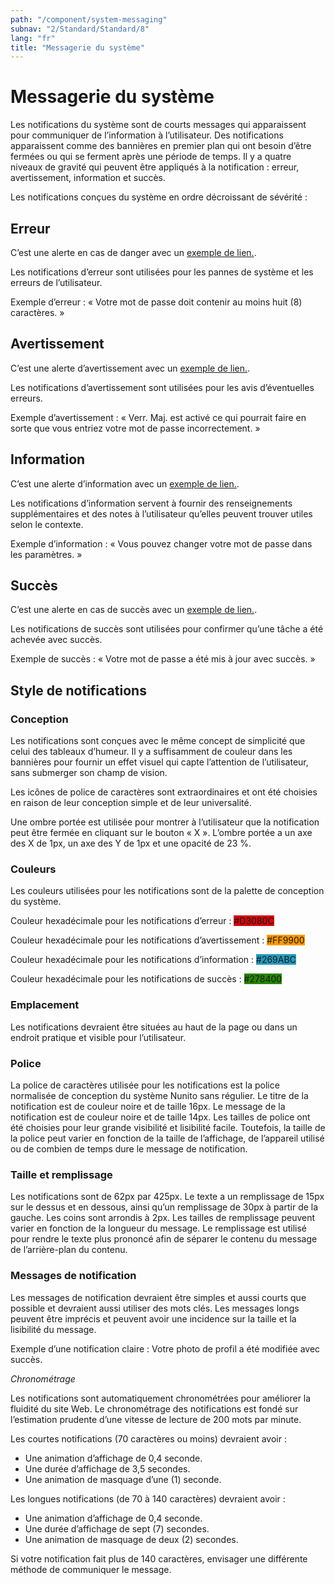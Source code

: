 ```yaml
---
path: "/component/system-messaging"
subnav: "2/Standard/Standard/8"
lang: "fr"
title: "Messagerie du système"
---
```


# Messagerie du système

Les notifications du système sont de courts messages qui apparaissent pour communiquer de l’information à l’utilisateur. Des notifications apparaissent comme des bannières en premier plan qui ont besoin d’être fermées ou qui se ferment après une période de temps. Il y a quatre niveaux de gravité qui peuvent être appliqués à la notification : erreur, avertissement, information et succès.

Les notifications conçues du système en ordre décroissant de sévérité :

## Erreur

<Alert color="danger">
    C’est une alerte en cas de danger avec un <a href="#" class="alert-link">exemple de lien.</a>.
</Alert>

<codeblock html='
    <div class="alert alert-danger" role="alert">
        C’est une alerte en cas de danger avec un <a href="#" class="alert-link">exemple de lien.</a>.
    </div>
' react='
<Alert color="danger">
    C’est une alerte en cas de danger avec un <a href="#" class="alert-link">exemple de lien.</a>.
</Alert>
'></codeblock>

Les notifications d’erreur sont utilisées pour les pannes de système et les erreurs de l’utilisateur.

Exemple d’erreur : « Votre mot de passe doit contenir au moins huit (8) caractères. »

## Avertissement

<Alert color="warning">
    C’est une alerte d’avertissement avec un  <a href="#" class="alert-link">exemple de lien.</a>.
</Alert>

<codeblock html='
    <div class="alert alert-warning" role="alert">
        C’est une alerte d’avertissement avec un  <a href="#" class="alert-link">exemple de lien.</a>.
    </div>
' react='
<Alert color="warning">
    C’est une alerte d’avertissement avec un  <a href="#" class="alert-link">exemple de lien.</a>.
</Alert>
'></codeblock>

Les notifications d’avertissement sont utilisées pour les avis d’éventuelles erreurs.

Exemple d’avertissement : « Verr. Maj. est activé ce qui pourrait faire en sorte que vous entriez votre mot de passe incorrectement. »

## Information

<Alert color="info">
    C’est une alerte d’information avec un <a href="#" class="alert-link">exemple de lien.</a>.
</Alert>

<codeblock html='
    <div class="alert alert-info" role="alert">
        C’est une alerte d’information avec un <a href="#" class="alert-link">exemple de lien.</a>.
    </div>
' react='
<Alert color="info">
    C’est une alerte d’information avec un <a href="#" class="alert-link">exemple de lien.</a>.
</Alert>
'></codeblock>

Les notifications d’information servent à fournir des renseignements supplémentaires et des notes à l’utilisateur qu’elles peuvent trouver utiles selon le contexte.

Exemple d’information : « Vous pouvez changer votre mot de passe dans les paramètres. »

## Succès

<Alert color="success">
    C’est une alerte en cas de succès avec un <a href="#" class="alert-link">exemple de lien.</a>.
</Alert>

<codeblock html='
    <div class="alert alert-success" role="alert">
        C’est une alerte en cas de succès avec un <a href="#" class="alert-link">exemple de lien.</a>.
    </div>
' react='
<Alert color="success">
    C’est une alerte en cas de succès avec un <a href="#" class="alert-link">exemple de lien.</a>.
</Alert>
'></codeblock>

Les notifications de succès sont utilisées pour confirmer qu’une tâche a été achevée avec succès.

Exemple de succès : « Votre mot de passe a été mis à jour avec succès. »

## Style de notifications

### Conception

Les notifications sont conçues avec le même concept de simplicité que celui des tableaux d’humeur. Il y a suffisamment de couleur dans les bannières pour fournir un effet visuel qui capte l’attention de l’utilisateur, sans submerger son champ de vision.

Les icônes de police de caractères sont extraordinaires et ont été choisies en raison de leur conception simple et de leur universalité.

Une ombre portée est utilisée pour montrer à l’utilisateur que la notification peut être fermée en cliquant sur le bouton « X ». L’ombre portée a un axe des X de 1px, un axe des Y de 1px et une opacité de 23 %.

### Couleurs

Les couleurs utilisées pour les notifications sont de la palette de conception du système.

Couleur hexadécimale pour les notifications d’erreur : <badge style="background-color: #D3080C">#D3080C</badge>

Couleur hexadécimale pour les notifications d’avertissement : <badge style="background-color: #FF9900">#FF9900</badge>

Couleur hexadécimale pour les notifications d’information : <badge style="background-color: #269ABC">#269ABC</badge>

Couleur hexadécimale pour les notifications de succès : <badge style="background-color: #278400">#278400</badge>

### Emplacement

Les notifications devraient être situées au haut de la page ou dans un endroit pratique et visible pour l’utilisateur.

### Police

La police de caractères utilisée pour les notifications est la police normalisée de conception du système Nunito sans régulier. Le titre de la notification est de couleur noire et de taille 16px. Le message de la notification est de couleur noire et de taille 14px. Les tailles de police ont été choisies pour leur grande visibilité et lisibilité facile. Toutefois, la taille de la police peut varier en fonction de la taille de l’affichage, de l’appareil utilisé ou de combien de temps dure le message de notification.

### Taille et remplissage

Les notifications sont de 62px par 425px. Le texte a un remplissage de 15px sur le dessus et en dessous, ainsi qu’un remplissage de 30px à partir de la gauche. Les coins sont arrondis à 2px. Les tailles de remplissage peuvent varier en fonction de la longueur du message. Le remplissage est utilisé pour rendre le texte plus prononcé afin de séparer le contenu du message de l’arrière-plan du contenu.

### Messages de notification

Les messages de notification devraient être simples et aussi courts que possible et devraient aussi utiliser des mots clés. Les messages longs peuvent être imprécis et peuvent avoir une incidence sur la taille et la lisibilité du message.

Exemple d’une notification claire : Votre photo de profil a été modifiée avec succès.

*Chronométrage*

Les notifications sont automatiquement chronométrées pour améliorer la fluidité du site Web. Le chronométrage des notifications est fondé sur l’estimation prudente d’une vitesse de lecture de 200 mots par minute.

Les courtes notifications (70 caractères ou moins) devraient avoir :
* Une animation d’affichage de 0,4 seconde.
* Une durée d’affichage de 3,5 secondes.
* Une animation de masquage d’une (1) seconde.

Les longues notifications (de 70 à 140 caractères) devraient avoir :
* Une animation d’affichage de 0,4 seconde.
* Une durée d’affichage de sept (7) secondes.
* Une animation de masquage de deux (2) secondes.

Si votre notification fait plus de 140 caractères, envisager une différente méthode de communiquer le message.
